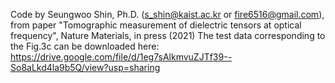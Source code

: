 Code by Seungwoo Shin, Ph.D. (s_shin@kaist.ac.kr or fire6516@gmail.com), 
from paper "Tomographic measurement of dielectric tensors at optical frequency", Nature Materials, in press (2021)
The test data corresponding to the Fig.3c can be downloaded here: https://drive.google.com/file/d/1eg7sAlkmvuZJTf39--So8aLkd4la9b5Q/view?usp=sharing